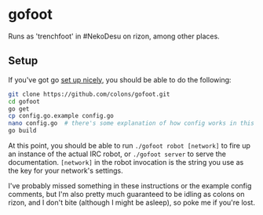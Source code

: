 # gofoot

Runs as 'trenchfoot' in #NekoDesu on rizon, among other places.

## Setup

If you've got go [set up nicely][gosetup], you should be able to do the
following:

```bash
git clone https://github.com/colons/gofoot.git
cd gofoot
go get
cp config.go.example config.go
nano config.go  # there's some explanation of how config works in this file that is hopefully worth reading
go build
```

At this point, you should be able to run `./gofoot robot [network]` to fire up
an instance of the actual IRC robot, or `./gofoot server` to serve the
documentation. `[network]` in the robot invocation is the string you use as the
key for your network's settings.

I've probably missed something in these instructions or the example config
comments, but I'm also pretty much guaranteed to be idling as colons on rizon,
and I don't bite (although I might be asleep), so poke me if you're lost.

[gosetup]: http://golang.org/doc/install

